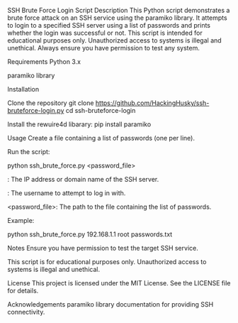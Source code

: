 SSH Brute Force Login Script
Description
This Python script demonstrates a brute force attack on an SSH service using the paramiko library. It attempts to login to a specified SSH server using a list of passwords and prints whether the login was successful or not. This script is intended for educational purposes only. Unauthorized access to systems is illegal and unethical. Always ensure you have permission to test any system.

Requirements
Python 3.x

paramiko library

Installation

Clone the repository
git clone https://github.com/HackingHusky/ssh-bruteforce-login.py
cd ssh-bruteforce-login

Install the rewuire4d libarary:
pip install paramiko

Usage
Create a file containing a list of passwords (one per line).

Run the script:


python ssh_brute_force.py <hostname> <username> <password_file>

<hostname>: The IP address or domain name of the SSH server.

<username>: The username to attempt to log in with.

<password_file>: The path to the file containing the list of passwords.

Example:


python ssh_brute_force.py 192.168.1.1 root passwords.txt

Notes
Ensure you have permission to test the target SSH service.

This script is for educational purposes only. Unauthorized access to systems is illegal and unethical.

License
This project is licensed under the MIT License. See the LICENSE file for details.

Acknowledgements
paramiko library documentation for providing SSH connectivity.
